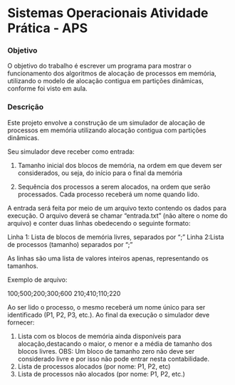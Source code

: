# Sistemas Operacionais Atividade Prática - APS

### Objetivo

O objetivo do trabalho é escrever um programa para mostrar o funcionamento dos algoritmos de alocação de processos em memória, utilizando o modelo de alocação contigua em
partições dinâmicas, conforme foi visto em aula.

### Descrição

Este projeto envolve a construção de um simulador de alocação de processos em memória utilizando alocação contigua com partições dinâmicas.

Seu simulador deve receber como entrada:

1) Tamanho inicial dos blocos de memória, na ordem em que devem ser considerados, ou seja, do início para o final da memória

2) Sequência dos processos a serem alocados, na ordem que serão processados. Cada processo receberá um nome quando lido.

A entrada será feita por meio de um arquivo texto contendo os dados para execução. O arquivo deverá se chamar “entrada.txt” (não altere o nome do arquivo) e conter duas linhas obedecendo o seguinte formato:

Linha 1: Lista de blocos de memória livres, separados por “;”
Linha 2:Lista de processos (tamanho) separados por “;”

As linhas são uma lista de valores inteiros apenas, representando os tamanhos.

Exemplo de arquivo:

100;500;200;300;600
210;410;110;220

Ao ser lido o processo, o mesmo receberá um nome único para ser identificado (P1, P2, P3, etc.). Ao final da execução o simulador deve fornecer:

1) Lista com os blocos de memória ainda disponíveis para alocação,destacando o maior, o menor e a média de tamanho dos blocos livres. OBS: Um bloco de tamanho zero não deve ser considerado livre e por isso não pode entrar nesta contabilidade.
2) Lista de processos alocados (por nome: P1, P2, etc)
3) Lista de processos não alocados (por nome: P1, P2, etc.)
